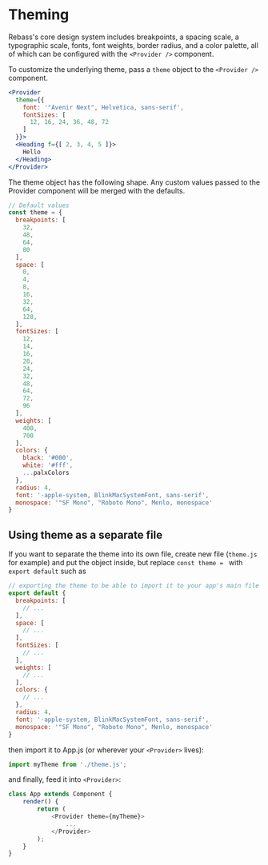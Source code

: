 
# Theming

Rebass's core design system includes breakpoints, a spacing scale,
a typographic scale, fonts, font weights, border radius, and a color palette, all of which can be configured with the `<Provider />` component.

To customize the underlying theme, pass a `theme` object to the `<Provider />` component.

```.jsx
<Provider
  theme={{
    font: '"Avenir Next", Helvetica, sans-serif',
    fontSizes: [
      12, 16, 24, 36, 48, 72
    ]
  }}>
  <Heading f={[ 2, 3, 4, 5 ]}>
    Hello
  </Heading>
</Provider>
```

The theme object has the following shape. Any custom values passed to the Provider component will be merged with the defaults.

```js
// Default values
const theme = {
  breakpoints: [
    32,
    48,
    64,
    80
  ],
  space: [
    0,
    4,
    8,
    16,
    32,
    64,
    128,
  ],
  fontSizes: [
    12,
    14,
    16,
    20,
    24,
    32,
    48,
    64,
    72,
    96
  ],
  weights: [
    400,
    700
  ],
  colors: {
    black: '#000',
    white: '#fff',
    ...palxColors
  },
  radius: 4,
  font: '-apple-system, BlinkMacSystemFont, sans-serif',
  monospace: '"SF Mono", "Roboto Mono", Menlo, monospace'
}
```

## Using theme as a separate file

If you want to separate the theme into its own file, create new file (`theme.js` for example) and put the object inside, but replace `const theme = ` with `export default` such as

```js
// exporting the theme to be able to import it to your app's main file (where the <Provider> component lives)
export default {
  breakpoints: [
    // ...
  ],
  space: [
    // ...
  ],
  fontSizes: [
    // ...
  ],
  weights: [
    // ...
  ],
  colors: {
    // ...
  },
  radius: 4,
  font: '-apple-system, BlinkMacSystemFont, sans-serif',
  monospace: '"SF Mono", "Roboto Mono", Menlo, monospace'
}
```

then import it to App.js (or wherever your `<Provider>` lives):

```js
import myTheme from './theme.js';
```

and finally, feed it into `<Provider>`:

```js
class App extends Component {
	render() {
	 	return (
			<Provider theme={myTheme}>
				...
			</Provider>
		);
	}
}
```
